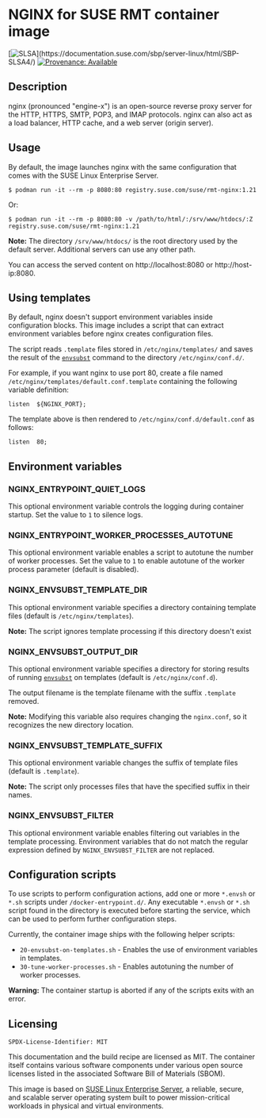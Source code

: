 # NGINX for SUSE RMT container image

[![SLSA](https://img.shields.io/badge/SLSA_(v1.0)-Build_L3-Green)](https://documentation.suse.com/sbp/server-linux/html/SBP-SLSA4/)
[![Provenance: Available](https://img.shields.io/badge/Provenance-Available-Green)](https://documentation.suse.com/container/all/html/Container-guide/index.html#container-verify)

## Description

nginx (pronounced "engine-x") is an open-source reverse proxy server for the HTTP, HTTPS, SMTP, POP3, and IMAP protocols. nginx can also act as a load balancer, HTTP cache, and a web server (origin server).

## Usage

By default, the image launches nginx with the same configuration that comes with the SUSE Linux Enterprise Server.

```ShellSession
$ podman run -it --rm -p 8080:80 registry.suse.com/suse/rmt-nginx:1.21
```

Or:

```ShellSession
$ podman run -it --rm -p 8080:80 -v /path/to/html/:/srv/www/htdocs/:Z registry.suse.com/suse/rmt-nginx:1.21
```

**Note:** The directory `/srv/www/htdocs/` is the root directory used by the default server. Additional servers can use any other path.

You can access the served content on http://localhost:8080 or http://host-ip:8080.

## Using templates

By default, nginx doesn't support environment variables inside configuration blocks. This image includes a script that can extract environment variables before nginx creates configuration files.

The script reads `.template` files stored in `/etc/nginx/templates/` and saves the result of the [`envsubst`](https://www.gnu.org/software/gettext/manual/html_node/envsubst-Invocation.html) command to the directory `/etc/nginx/conf.d/`.

For example, if you want nginx to use port 80, create a file named `/etc/nginx/templates/default.conf.template` containing the following variable definition:

```nginx
listen  ${NGINX_PORT};
```

The template above is then rendered to `/etc/nginx/conf.d/default.conf` as follows:

```nginx
listen  80;
```

## Environment variables

### NGINX_ENTRYPOINT_QUIET_LOGS

This optional environment variable controls the logging during container startup. Set the value to `1` to silence logs.

### NGINX_ENTRYPOINT_WORKER_PROCESSES_AUTOTUNE

This optional environment variable enables a script to autotune the number of worker processes. Set the value to `1` to enable autotune of the worker process parameter (default is disabled).

### NGINX_ENVSUBST_TEMPLATE_DIR

This optional environment variable specifies a directory containing template files (default is `/etc/nginx/templates`).

**Note:** The script ignores template processing if this directory doesn't exist

### NGINX_ENVSUBST_OUTPUT_DIR

This optional environment variable specifies a directory for storing results of running [`envsubst`](https://www.gnu.org/software/gettext/manual/html_node/envsubst-Invocation.html) on templates (default is `/etc/nginx/conf.d`).

The output filename is the template filename with the suffix `.template` removed.

**Note:** Modifying this variable also requires changing the `nginx.conf`, so it recognizes the new directory location.

### NGINX_ENVSUBST_TEMPLATE_SUFFIX

This optional environment variable changes the suffix of template files (default is `.template`).

**Note:** The script only processes files that have the specified suffix in their names.

### NGINX_ENVSUBST_FILTER

This optional environment variable enables filtering out variables in the template processing. Environment variables that do not match the regular expression defined by `NGINX_ENVSUBST_FILTER` are not replaced.

## Configuration scripts

To use scripts to perform configuration actions, add one or more `*.envsh` or `*.sh` scripts under `/docker-entrypoint.d/`. Any executable `*.envsh` or `*.sh` script found in the directory is executed before starting the service, which can be used to perform further configuration steps.

Currently, the container image ships with the following helper scripts:

- `20-envsubst-on-templates.sh` - Enables the use of environment variables in templates.
- `30-tune-worker-processes.sh` - Enables autotuning the number of worker processes.

**Warning:** The container startup is aborted if any of the scripts exits with an error.

## Licensing

`SPDX-License-Identifier: MIT`

This documentation and the build recipe are licensed as MIT.
The container itself contains various software components under various open source licenses listed in the associated
Software Bill of Materials (SBOM).

This image is based on [SUSE Linux Enterprise Server](https://www.suse.com/products/server/), a reliable,
secure, and scalable server operating system built to power mission-critical workloads in physical and virtual environments.